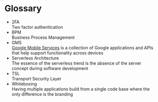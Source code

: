 # Glossary

 * 2FA  
   Two factor authentication
 * BPM  
   Business Process Management
 * GMS  
   [Google Mobile Services](https://www.android.com/intl/en_uk/gms/) is a collection of Google applications and APIs that help support functionality across devices
 * Serverless Architecture  
   The essence of the serverless trend is the absence of the server concept during software development
 * TSL  
   Transport Security Layer
 * Whiteboxing  
   Having multiple applications build from a single code base where the only difference is the branding